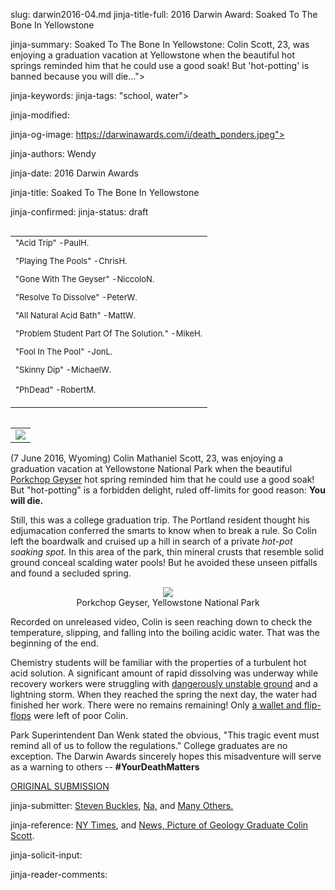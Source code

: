 slug: darwin2016-04.md
jinja-title-full: 2016 Darwin Award: Soaked To The Bone In Yellowstone

jinja-summary: Soaked To The Bone In Yellowstone: Colin Scott, 23, was enjoying a graduation vacation at Yellowstone when the beautiful hot springs reminded him that he could use a good soak! But 'hot-potting' is banned because you will die...">

jinja-keywords:
jinja-tags: "school, water">

jinja-modified:

jinja-og-image: https://darwinawards.com/i/death_ponders.jpeg">

jinja-authors: Wendy

jinja-date: 2016 Darwin Awards


jinja-title: Soaked To The Bone In Yellowstone


jinja-confirmed:
jinja-status: draft
<TABLE width=110 align=left border=0><TR><TD>
<FONT size=-1>
"Acid Trip" -PaulH.

"Playing The Pools" -ChrisH.

"Gone With The Geyser" -NiccoloN.

"Resolve To Dissolve" -PeterW.

"All Natural Acid Bath" -MattW.

"Problem Student Part Of The Solution." -MikeH.

"Fool In The Pool" -JonL.

"Skinny Dip" -MichaelW.

"PhDead" -RobertM.
</FONT></TD></TR></TABLE>

<TABLE border=0 align=right><TR><TD align=center>
<A href="http://cgi.darwinawards.com/cgi/search.pl?keywords=category%3Dwater&swishindex=stories.data&show_description=yes&maxdisplay=10&maxresults=50"><IMG src="/i/icon/flipflop.jpg" border=0></A
</TD></TR></TABLE>

(7 June 2016, Wyoming) Colin Mathaniel Scott, 23, was enjoying a graduation
vacation at Yellowstone National Park when the
beautiful <A href="http://www.yellowstonepark.com/norris-back-basin-geysers/">Porkchop
Geyser</A> hot spring reminded him that he could use a good soak! But
"hot-potting" is a forbidden delight, ruled off-limits for good
reason: <B>You will die.</B>

Still, this was a college graduation trip. The Portland resident thought
his edjumacation conferred the smarts to know when to break a rule. So
Colin left the boardwalk and cruised up a hill in search of a private
<I>hot-pot soaking spot.</I> In this area of the park, thin mineral crusts
that resemble solid ground conceal scalding water pools! But he avoided
these unseen pitfalls and found a secluded spring.
<P style="text-align: center;">
<IMG class=story_img_large src="/i/porkchopgeyser.jpg"><BR>
Porkchop Geyser, Yellowstone National Park

Recorded on unreleased video, Colin is seen reaching down to check the temperature, slipping, and falling into the boiling acidic water. That was the beginning of the end.

Chemistry students will be familiar with the properties of a turbulent hot
acid solution. A significant amount of rapid dissolving was underway while
recovery workers were struggling
with <A href="https://www.nps.gov/yell/planyourvisit/norrisplan.htm">dangerously
unstable ground</A> and a lightning storm. When they reached the spring
the next day, the water had finished her work. There were no remains
remaining! Only <A href="http://www.iflscience.com/environment/man-fell-yellowstone-hot-spring-completely-dissolved-day/">a wallet and flip-flops</A> were left of poor Colin.

Park Superintendent Dan Wenk stated the obvious, "This tragic event must
remind all of us to follow the regulations." College graduates are no
exception. The Darwin Awards sincerely hopes this misadventure will serve
as a warning to others -- <B>#YourDeathMatters</B>

<A href="http://darwinawards.com/slush/201611/pending20161115-145320.html">ORIGINAL SUBMISSION</A>

jinja-submitter: <A href="/reject/201606/pending20160609-092601.html">Steven Buckles</A>, <A href="/reject/201606/pending20160609-074911.html">Na,</A> and <A href="/cgi/search.pl?keywords=colin+scott&submit=Search+Darwin&swishindex=slush.data&swishindex=reject.data&show_description=yes&maxdisplay=10&maxresults=50">Many Others.</A>

jinja-reference: <A href="https://www.nytimes.com/2016/06/09/us/man-falls-into-hot-spring-yellowstone.html">NY Times</A>, and <A href="http://www.news.com.au/world/north-america/mans-body-had-completely-dissolved-in-hot-spring/news-story/e169f12d80fd90477bc493720680625d">News, Picture of Geology Graduate Colin Scott</A>.

jinja-solicit-input:

jinja-reader-comments:



<!--#include file=nav_2016.html -->


